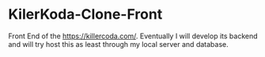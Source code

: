 # KilerKoda-Clone-Front
Front End of the https://killercoda.com/.
Eventually I will develop its backend and will try host this as least through my local server and database.
